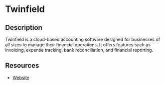 # Twinfield

## Description

Twinfield is a cloud-based accounting software designed for businesses of all sizes to manage their financial operations. It offers features such as invoicing, expense tracking, bank reconciliation, and financial reporting.

## Resources

- [Website](twinfield.com)
